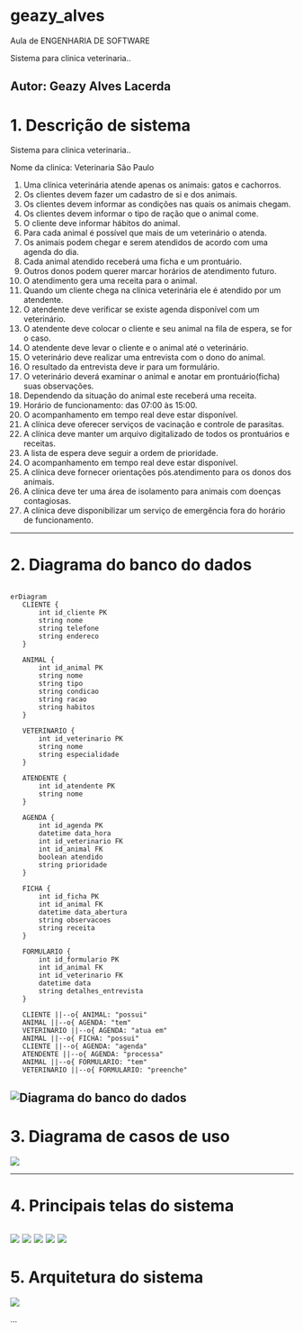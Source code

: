 # geazy_alves
Aula de ENGENHARIA DE SOFTWARE

Sistema para clinica veterinaria..
 
 Autor: Geazy Alves Lacerda  
---
# 1. Descrição de sistema
 Sistema para clinica veterinaria..
 
 Nome da clinica: Veterinaria São Paulo

1. Uma clínica veterinária atende apenas os animais: gatos e cachorros. 
2. Os clientes devem fazer um cadastro de si e dos animais. 
3. Os clientes devem informar as condições nas quais os animais chegam. 
4. Os clientes devem informar o tipo de ração que o animal come. 
5. O cliente deve informar hábitos do animal. 
6. Para cada animal é possível que mais de um veterinário o atenda. 
7. Os animais podem chegar e serem atendidos de acordo com uma agenda do dia. 
8. Cada animal atendido receberá uma ficha e um prontuário. 
9. Outros donos podem querer marcar horários de atendimento futuro. 
10. O atendimento gera uma receita para o animal. 
11. Quando um cliente chega na clínica veterinária ele é atendido por um atendente. 
12. O atendente deve verificar se existe agenda disponível com um veterinário. 
13. O atendente deve colocar o cliente e seu animal na fila de espera, se for o caso. 
14. O atendente deve levar o cliente e o animal até o veterinário. 
15. O veterinário deve realizar uma entrevista com o dono do animal. 
16. O resultado da entrevista deve ir para um formulário. 
17. O veterinário deverá examinar o animal e anotar em prontuário(ficha) suas observações. 
18. Dependendo da situação do animal este receberá uma receita.
19. Horário de funcionamento: das 07:00 às 15:00.
20. O acompanhamento em tempo real deve estar disponível.
21. A clínica deve oferecer serviços de vacinação e controle de parasitas.
22. A clínica deve manter um arquivo digitalizado de todos os prontuários e receitas.
23. A lista de espera deve seguir a ordem de prioridade.
24. O acompanhamento em tempo real deve estar disponível.
25. A clínica deve fornecer orientações pós.atendimento para os donos dos animais.
26. A clínica deve ter uma área de isolamento para animais com doenças contagiosas.
27. A clínica deve disponibilizar um serviço de emergência fora do horário de funcionamento.

---
 # 2. Diagrama do banco do dados
 ```mermaid
 
 erDiagram
    CLIENTE {
        int id_cliente PK
        string nome
        string telefone
        string endereco
    }
    
    ANIMAL {
        int id_animal PK
        string nome
        string tipo
        string condicao
        string racao
        string habitos
    }
    
    VETERINARIO {
        int id_veterinario PK
        string nome
        string especialidade
    }
    
    ATENDENTE {
        int id_atendente PK
        string nome
    }
    
    AGENDA {
        int id_agenda PK
        datetime data_hora
        int id_veterinario FK
        int id_animal FK
        boolean atendido
        string prioridade
    }
    
    FICHA {
        int id_ficha PK
        int id_animal FK
        datetime data_abertura
        string observacoes
        string receita
    }

    FORMULARIO {
        int id_formulario PK
        int id_animal FK
        int id_veterinario FK
        datetime data
        string detalhes_entrevista
    }

    CLIENTE ||--o{ ANIMAL: "possui"
    ANIMAL ||--o{ AGENDA: "tem"
    VETERINARIO ||--o{ AGENDA: "atua em"
    ANIMAL ||--o{ FICHA: "possui"
    CLIENTE ||--o{ AGENDA: "agenda"
    ATENDENTE ||--o{ AGENDA: "processa"
    ANIMAL ||--o{ FORMULARIO: "tem"
    VETERINARIO ||--o{ FORMULARIO: "preenche"

 ```
![Diagrama do banco do dados](https://github.com/geazy-alves/geazy_alves/blob/main/imagens/Diagrama%20do%20banco%20do%20dados.png)
---
 # 3. Diagrama de casos de uso


![](https://github.com/geazy-alves/geazy_alves/blob/main/imagens/Diagrama%20sem%20nome.drawio.png?raw=true)

---
 # 4. Principais telas do sistema 
![](https://github.com/geazy-alves/geazy_alves/blob/main/imagens/Captura%20de%20tela%202024-08-14%20232339.png?raw=true)
![](https://github.com/geazy-alves/geazy_alves/blob/main/imagens/Captura%20de%20tela%202024-08-14%20232306.png?raw=true)
![](https://github.com/geazy-alves/geazy_alves/blob/main/imagens/Captura%20de%20tela%202024-08-14%20232245.png?raw=true)
![](https://github.com/geazy-alves/geazy_alves/blob/main/imagens/Captura%20de%20tela%202024-08-14%20232216.png?raw=true)
![](https://github.com/geazy-alves/geazy_alves/blob/main/imagens/Captura%20de%20tela%202024-08-14%20232154.png?raw=true)
 ---
 # 5. Arquitetura do sistema 
![](https://github.com/geazy-alves/geazy_alves/blob/main/imagens/Arquitetura%20do%20sistema.png?raw=true)

...
